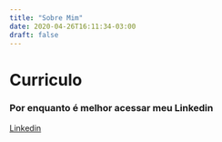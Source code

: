 ```yaml
---
title: "Sobre Mim"
date: 2020-04-26T16:11:34-03:00
draft: false
---
```


# Curriculo

### Por enquanto é melhor acessar meu Linkedin
[Linkedin](https://www.linkedin.com/in/joao-guilherme-jarochinski-marinho-5aba78158/)